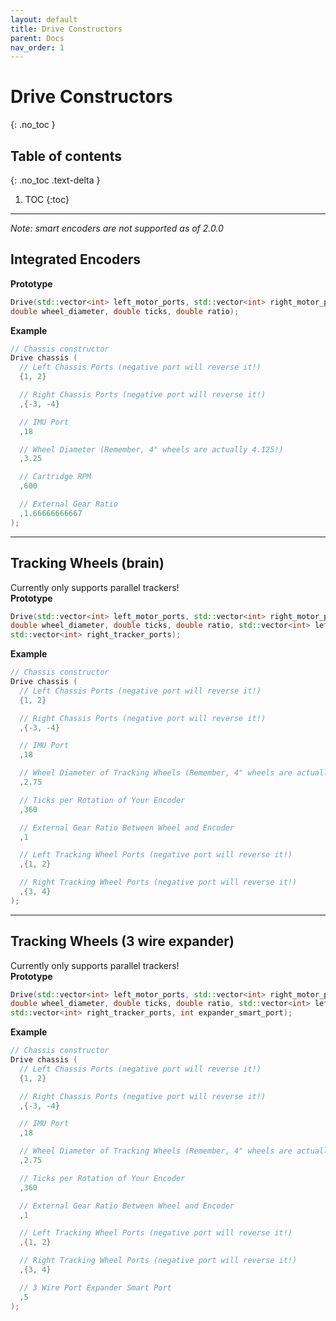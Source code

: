 ```yaml
---
layout: default
title: Drive Constructors
parent: Docs
nav_order: 1
---
```



# **Drive Constructors**
{: .no_toc }

## Table of contents
{: .no_toc .text-delta }

1. TOC
{:toc}


---

*Note: smart encoders are not supported as of 2.0.0*

## Integrated Encoders
**Prototype**
```cpp
Drive(std::vector<int> left_motor_ports, std::vector<int> right_motor_ports, int imu_port, 
double wheel_diameter, double ticks, double ratio);
```
**Example**  
```cpp
// Chassis constructor
Drive chassis (
  // Left Chassis Ports (negative port will reverse it!)
  {1, 2}

  // Right Chassis Ports (negative port will reverse it!)
  ,{-3, -4}

  // IMU Port
  ,18

  // Wheel Diameter (Remember, 4" wheels are actually 4.125!)
  ,3.25

  // Cartridge RPM
  ,600

  // External Gear Ratio 
  ,1.66666666667
);
```


---


## Tracking Wheels (brain)
Currently only supports parallel trackers!  
**Prototype**
```cpp
Drive(std::vector<int> left_motor_ports, std::vector<int> right_motor_ports, int imu_port, 
double wheel_diameter, double ticks, double ratio, std::vector<int> left_tracker_ports,
std::vector<int> right_tracker_ports);
```
**Example**
```cpp
// Chassis constructor
Drive chassis (
  // Left Chassis Ports (negative port will reverse it!)
  {1, 2}

  // Right Chassis Ports (negative port will reverse it!)
  ,{-3, -4}

  // IMU Port
  ,18

  // Wheel Diameter of Tracking Wheels (Remember, 4" wheels are actually 4.125!)
  ,2.75

  // Ticks per Rotation of Your Encoder
  ,360

  // External Gear Ratio Between Wheel and Encoder
  ,1

  // Left Tracking Wheel Ports (negative port will reverse it!)
  ,{1, 2}

  // Right Tracking Wheel Ports (negative port will reverse it!)
  ,{3, 4}
);
```


---


## Tracking Wheels (3 wire expander)
Currently only supports parallel trackers!  
**Prototype**
```cpp
Drive(std::vector<int> left_motor_ports, std::vector<int> right_motor_ports, int imu_port, 
double wheel_diameter, double ticks, double ratio, std::vector<int> left_tracker_ports, 
std::vector<int> right_tracker_ports, int expander_smart_port);
```
**Example**
```cpp
// Chassis constructor
Drive chassis (
  // Left Chassis Ports (negative port will reverse it!)
  {1, 2}

  // Right Chassis Ports (negative port will reverse it!)
  ,{-3, -4}

  // IMU Port
  ,18

  // Wheel Diameter of Tracking Wheels (Remember, 4" wheels are actually 4.125!)
  ,2.75

  // Ticks per Rotation of Your Encoder
  ,360

  // External Gear Ratio Between Wheel and Encoder
  ,1

  // Left Tracking Wheel Ports (negative port will reverse it!)
  ,{1, 2}

  // Right Tracking Wheel Ports (negative port will reverse it!)
  ,{3, 4}

  // 3 Wire Port Expander Smart Port
  ,5
);
```